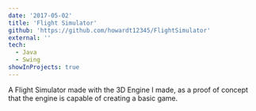 ```yaml
---
date: '2017-05-02'
title: 'Flight Simulator'
github: 'https://github.com/howardt12345/FlightSimulator'
external: ''
tech:
  - Java
  - Swing
showInProjects: true
---
```


A Flight Simulator made with the 3D Engine I made, as a proof of concept that the engine is capable of creating a basic game.
